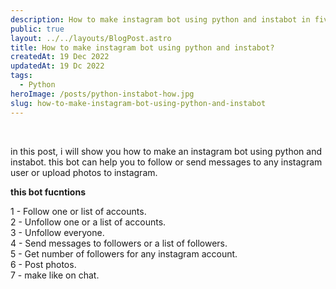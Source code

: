 ```yaml
---
description: How to make instagram bot using python and instabot in five lines of code.
public: true
layout: ../../layouts/BlogPost.astro
title: How to make instagram bot using python and instabot?
createdAt: 19 Dec 2022
updatedAt: 19 Dc 2022
tags:
  - Python
heroImage: /posts/python-instabot-how.jpg
slug: how-to-make-instagram-bot-using-python-and-instabot
---
```


</br>

in this post, i will show you how to make an instagram bot using python and instabot.
this bot can help you to follow or send messages to any instagram user or upload photos to instagram.

**this bot fucntions**

1 - Follow one or list of accounts. </br>
2 - Unfollow one or a list of accounts. </br>
3 - Unfollow everyone. </br>
4 - Send messages to followers or a list of followers. </br>
5 - Get number of followers for any instagram account. </br>
6 - Post photos. </br>
7 - make like on chat. </br>

